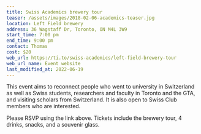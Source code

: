 ```yaml
---
title: Swiss Academics brewery tour
teaser: /assets/images/2018-02-06-academics-teaser.jpg
location: Left Field brewery
address: 36 Wagstaff Dr, Toronto, ON M4L 3W9
start_time: 7:00 pm
end_time: 9:00 pm
contact: Thomas
cost: $20
web_url: https://ti.to/swiss-academics/left-field-brewery-tour
web_url_name: Event website
last_modified_at: 2022-06-19
---
```


This event aims to reconnect people who went to university in Switzerland as
well as Swiss students, researchers and faculty in Toronto and the GTA, and
visiting scholars from Switzerland. It is also open to Swiss Club members who
are interested.

Please RSVP using the link above. Tickets include the brewery tour, 4 drinks,
snacks, and a souvenir glass.
